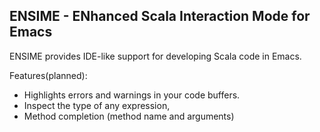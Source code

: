 ENSIME - ENhanced Scala Interaction Mode for Emacs
-------------
ENSIME provides IDE-like support for developing Scala code in Emacs.

Features(planned): 

 - Highlights errors and warnings in your code buffers.
 - Inspect the type of any expression, 
 - Method completion (method name and arguments)


